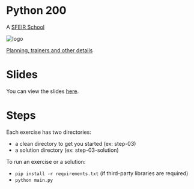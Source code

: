 # Python 200

A [SFEIR School](https://www.sfeir.com/formation/school/)

![logo](https://www.sfeir.com/img/school/formations/Python%20200.png)

[Planning, trainers and other details](https://www.sfeir.com/school/python-200/)

# Slides

You can view the slides [here](https://sfeir-open-source.github.io/sfeir-school-python/).

# Steps

Each exercise has two directories:

- a clean directory to get you started (ex: step-03)
- a solution directory (ex: step-03-solution)

To run an exercise or a solution:

- `pip install -r requirements.txt` (if third-party libraries are required)
- `python main.py`
